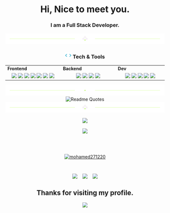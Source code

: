 <h1 align="center">
  Hi, Nice to meet you.
</h1>
<h3 align="center">
  I am a Full Stack Developer.
</h3>
<div align="center">
  <img src="https://github.com/mohamed271220/mohamed271220/blob/main/divider1.png" alt="divider"/>
</div>

<h3 align="center"><img src="https://github.com/mohamed271220/mohamed271220/blob/main/code.gif" height="20"/> Tech & Tools</h3>

<div align="center" style="witdh:100%"> 
  <table>
    <tr>
      <td valign="center" width="100px"><b>Frontend<b></td>
      <td valign="center" width="100px"><b>Backend<b></td>
      <td valign="center" width="100px"><b>Dev<b></td>
    </tr>
    <tr>
      <td valign="center" align="center" width="300px">
        <img src="https://img.shields.io/badge/HTML-blue" /> 
        <img src="https://img.shields.io/badge/React-blue" /> 
        <img src="https://img.shields.io/badge/CSS-blue" />
        <img src="https://img.shields.io/badge/JavaScript-blue" /> 
        <img src="https://img.shields.io/badge/TypeScript-blue" />
        <img src="https://img.shields.io/badge/Bootstrap-blue" /> 
        <img src="https://img.shields.io/badge/Tailwind-blue" /> 
      </td>      
      <td valign="center" align="center" width="300px">
        <img src="https://img.shields.io/badge/Nest.js-blue" /> 
        <img src="https://img.shields.io/badge/Jest-blue" />        
        <img src="https://img.shields.io/badge/Node.js-blue" /> 
        <img src="https://img.shields.io/badge/Express-blue" /> 
      </td>
      <td valign="center" align="center" width="300px">
        <img src="https://img.shields.io/badge/Docker-blue" /> 
        <img src="https://img.shields.io/badge/MySQL-blue" /> 
        <img src="https://img.shields.io/badge/NoSQL-blue" /> 
        <img src="https://img.shields.io/badge/MongoDB-blue" /> 
        <img src="https://img.shields.io/badge/PostgreSQL-blue" /> 
      </td>
    </tr>
  </table>
  
</div>

<div align="center">
  <img src="https://github.com/mohamed271220/mohamed271220/blob/main/divider2.png" alt="divider"/>
</div> 
<div align="center">
  <img src="https://quotes-github-readme.vercel.app/api?type=horizontal&theme=dracula" alt="Readme Quotes"/>
</div>


<div align="center">
  <img src="https://github.com/mohamed271220/mohamed271220/blob/main/divider1.png" alt="divider"/>
</div>

<p align = "center">
  <img src = "https://imgur.com/iCBjqXZ">
</p>
<p align="center">
  <img src="http://github-profile-summary-cards.vercel.app/api/cards/profile-details?username=mohamed271220&theme=2077"/>
</p>
<p align="center">
</p>
<p align="center">
</p>
<br>
<br>
<p align="center"><a href="https://github-profile-trophy.vercel.app/?username=mohamed271220&theme=algolia"><img src="https://github-profile-trophy.vercel.app/?username=mohamed271220&theme=algolia" alt="mohamed271220" /></a></p> 
<br>

<p align="center">
  <a href="https://www.linkedin.com/in/mohamed-m-ibrahim-51a88b252/" target="_blank" rel="noopener noreferrer"><img src="https://img.icons8.com/fluency/2x/linkedin.png"  width="50" /></a>
  &nbsp;&nbsp;
  <a href="mailto:mohamed.magdy.business4@gmail.com" target="_blank" rel="noopener noreferrer"><img src="https://img.icons8.com/fluency/2x/gmail-new.png"  width="50" /></a>
  &nbsp;&nbsp;
  <a href="https://portfolio-three-lilac-71.vercel.app/" target="_blank" rel="noopener noreferrer"><img src="https://img.icons8.com/nolan/2x/link.png"  width="50" /></a>
  
</p>

<h2 align="center"> Thanks for visiting my profile. </h2>
<p align="center">
  <img src="https://capsule-render.vercel.app/api?type=waving&color=gradient&height=65&section=footer"/>
</p>
